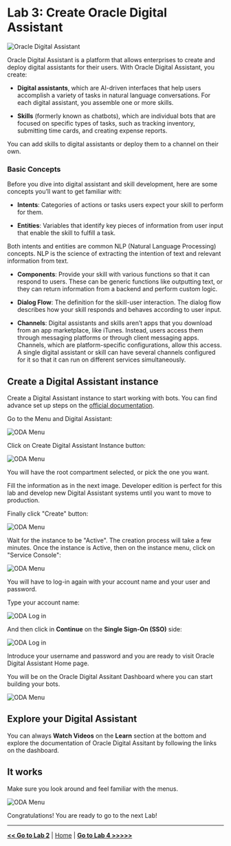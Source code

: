 # Lab 3: Create Oracle Digital Assistant

![Oracle Digital Assistant](../images/oda.png)

Oracle Digital Assistant is a platform that allows enterprises to create and deploy digital assistants for their users. With Oracle Digital Assistant, you create:

- **Digital assistants**, which are AI-driven interfaces that help users accomplish a variety of tasks in natural language conversations. For each digital assistant, you assemble one or more skills.

- **Skills** (formerly known as chatbots), which are individual bots that are focused on specific types of tasks, such as tracking inventory, submitting time cards, and creating expense reports.

You can add skills to digital assistants or deploy them to a channel on their own.

### Basic Concepts

Before you dive into digital assistant and skill development, here are some concepts you’ll want to get familiar with:

- **Intents**: Categories of actions or tasks users expect your skill to perform for them.

- **Entities**: Variables that identify key pieces of information from user input that enable the skill to fulfill a task.

Both intents and entities are common NLP (Natural Language Processing) concepts. NLP is the science of extracting the intention of text and relevant information from text.

- **Components**: Provide your skill with various functions so that it can respond to users. These can be generic functions like outputting text, or they can return information from a backend and perform custom logic.

- **Dialog Flow**: The definition for the skill-user interaction. The dialog flow describes how your skill responds and behaves according to user input.

- **Channels**: Digital assistants and skills aren’t apps that you download from an app marketplace, like iTunes. Instead, users access them through messaging platforms or through client messaging apps. Channels, which are platform-specific configurations, allow this access. A single digital assistant or skill can have several channels configured for it so that it can run on different services simultaneously.

## Create a Digital Assistant instance

Create a Digital Assistant instance to start working with bots. You can find advance set up steps on the [official documentation](https://docs.oracle.com/en/cloud/paas/digital-assistant/use-chatbot/order-service-and-provision-instance.html#GUID-7E4F1CE5-FB40-45DF-B0F0-949289F5E184).

Go to the Menu and Digital Assistant:

![ODA Menu](../images/oda_1.png)

Click on Create Digital Assistant Instance button:

![ODA Menu](../images/oda_2.png)

You will have the root compartment selected, or pick the one you want.

Fill the information as in the next image. Developer edition is perfect for this lab and develop new Digital Assistant systems until you want to move to production.

Finally click "Create" button:

![ODA Menu](../images/oda_3.png)

Wait for the instance to be "Active". The creation process will take a few minutes.
Once the instance is Active, then on the instance menu, click on "Service Console":

![ODA Menu](../images/oda_4.png)

You will have to log-in again with your account name and your user and password.

Type your account name:

![ODA Log in](../images/oda_login_1.png)

And then click in **Continue** on the **Single Sign-On (SSO)** side:

![ODA Log in](../images/oda_login_2.png)

Introduce your username and password and you are ready to visit Oracle Digital Assistant Home page.

You will be on the Oracle Digital Assitant Dashboard where you can start building your bots.

![ODA Menu](../images/oda_5.png)

## Explore your Digital Assistant

You can always **Watch Videos** on the **Learn** section at the bottom and explore the documentation of Oracle Digital Assitant by following the links on the dashboard.

## It works

Make sure you look around and feel familiar with the menus.

![ODA Menu](../images/oda_6.png)

Congratulations! You are ready to go to the next Lab!

---

[**<< Go to Lab 2**](../lab2apex/README.md) | [Home](../README.md) | [**Go to Lab 4 >>>>>**](../lab4/README.md)
